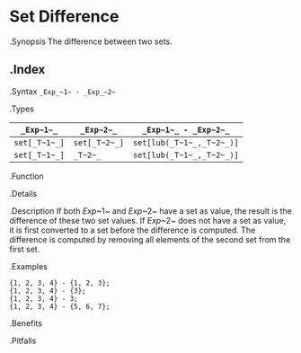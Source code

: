 # Set Difference

.Synopsis
The difference between two sets.

.Index
-

.Syntax
`_Exp_~1~ - _Exp_~2~`

.Types


| `_Exp~1~_`    |  `_Exp~2~_`     | `_Exp~1~_ - _Exp~2~_`        |
| --- | --- | --- |
| `set[_T~1~_]` |  `set[_T~2~_]`  | `set[lub(_T~1~_,_T~2~_)]`    |
| `set[_T~1~_]` |  `_T~2~_`       | `set[lub(_T~1~_,_T~2~_)]`    |



.Function

.Details

.Description
If both _Exp_~1~ and _Exp_~2~ have a set as value, the result is the difference of these two set values. 
If _Exp_~2~ does not have a set as value, it is first converted to a set before the difference is computed.
The difference is computed by removing all elements of the second set from the first set.

.Examples
```rascal-shell
{1, 2, 3, 4} - {1, 2, 3};
{1, 2, 3, 4} - {3};
{1, 2, 3, 4} - 3;
{1, 2, 3, 4} - {5, 6, 7};
```

.Benefits

.Pitfalls

